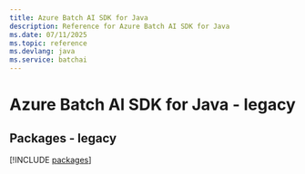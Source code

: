 ```yaml
---
title: Azure Batch AI SDK for Java
description: Reference for Azure Batch AI SDK for Java
ms.date: 07/11/2025
ms.topic: reference
ms.devlang: java
ms.service: batchai
---
```

# Azure Batch AI SDK for Java - legacy
## Packages - legacy
[!INCLUDE [packages](batch-ai-index.md)]